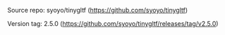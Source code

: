 Source repo: syoyo/tinygltf (https://github.com/syoyo/tinygltf)

Version tag: 2.5.0 (https://github.com/syoyo/tinygltf/releases/tag/v2.5.0)